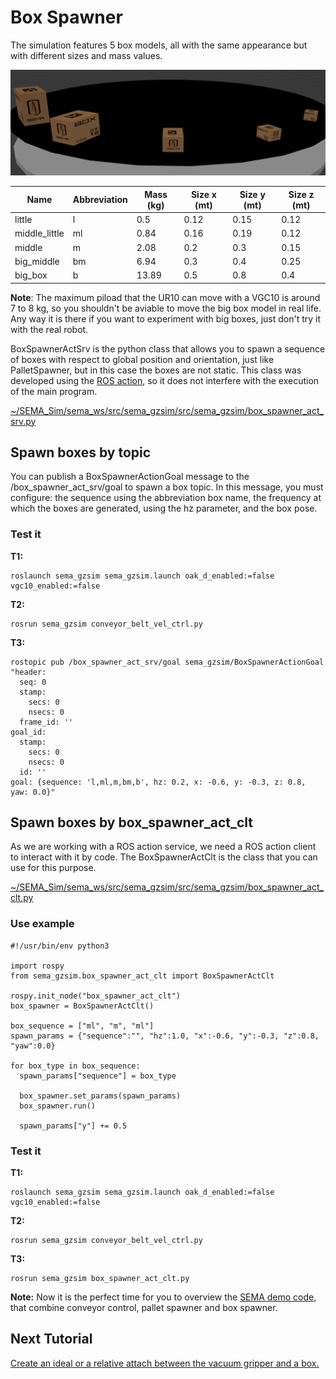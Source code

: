 # Box Spawner

The simulation features 5 box models, all with the same appearance but with different sizes and mass values.

![Alt text](/imgs/box_models.png)

|Name          |Abbreviation| Mass (kg) | Size x (mt) | Size y (mt) | Size z (mt) |
|--------------|------------|------|-----------|-----------|-----------|
|little        |l           |0.5   |   0.12    |     0.15  |   0.12    |        
|middle_little |ml          |0.84  |   0.16    |     0.19   |   0.12   |
|middle        |m           |2.08  |   0.2     |      0.3  |   0.15    |
|big_middle    |bm          |6.94  |   0.3     |      0.4  |   0.25    |
|big_box       |b           |13.89 |   0.5     |      0.8  |   0.4     |

**Note**: The maximum piload that the UR10 can move with a VGC10 is around 7 to 8 kg, so you shouldn't be aviable to move the big box model in real life. Any way it is there if you want to experiment with big boxes, just don't try it with the real robot.

BoxSpawnerActSrv is the python class that allows you to spawn a sequence of boxes with respect to global position and orientation, just like PalletSpawner, but in this case the boxes are not static. This class was developed using the [ROS action](http://wiki.ros.org/actionlib), so it does not interfere with the execution of the main program.

[~/SEMA_Sim/sema_ws/src/sema_gzsim/src/sema_gzsim/box_spawner_act_srv.py](https://github.com/MonkyDCristian/SEMA_Sim/blob/main/sema_ws/src/sema_gzsim/src/sema_gzsim/box_spawner_act_clt.py)

## Spawn boxes by topic 
You can publish a BoxSpawnerActionGoal message to the /box_spawner_act_srv/goal to spawn a box topic. In this message, you must configure: the sequence using the abbreviation box name, the frequency at which the boxes are generated, using the hz parameter, and the box pose.

### Test it
**T1:**
```
roslaunch sema_gzsim sema_gzsim.launch oak_d_enabled:=false vgc10_enabled:=false  
```
**T2:**
```
rosrun sema_gzsim conveyor_belt_vel_ctrl.py
```
**T3:**
```
rostopic pub /box_spawner_act_srv/goal sema_gzsim/BoxSpawnerActionGoal "header:
  seq: 0
  stamp:
    secs: 0
    nsecs: 0
  frame_id: ''
goal_id:
  stamp:
    secs: 0
    nsecs: 0
  id: ''
goal: {sequence: 'l,ml,m,bm,b', hz: 0.2, x: -0.6, y: -0.3, z: 0.8, yaw: 0.0}" 
```

## Spawn boxes by box_spawner_act_clt

As we are working with a ROS action service, we need a ROS action client to interact with it by code. The  BoxSpawnerActClt is the class that you can use for this purpose. 

[~/SEMA_Sim/sema_ws/src/sema_gzsim/src/sema_gzsim/box_spawner_act_clt.py](https://github.com/MonkyDCristian/SEMA_Sim/blob/main/sema_ws/src/sema_gzsim/src/sema_gzsim/box_spawner_act_clt.py)

### Use example
```
#!/usr/bin/env python3

import rospy
from sema_gzsim.box_spawner_act_clt import BoxSpawnerActClt

rospy.init_node("box_spawner_act_clt")
box_spawner = BoxSpawnerActClt()

box_sequence = ["ml", "m", "ml"]
spawn_params = {"sequence":"", "hz":1.0, "x":-0.6, "y":-0.3, "z":0.8, "yaw":0.0}

for box_type in box_sequence:
  spawn_params["sequence"] = box_type

  box_spawner.set_params(spawn_params)
  box_spawner.run()

  spawn_params["y"] += 0.5
```
### Test it

**T1:**
```
roslaunch sema_gzsim sema_gzsim.launch oak_d_enabled:=false vgc10_enabled:=false  
```
**T2:**
```
rosrun sema_gzsim conveyor_belt_vel_ctrl.py
```
**T3:**
```
rosrun sema_gzsim box_spawner_act_clt.py
```

**Note:** Now it is the perfect time for you to overview the [SEMA demo code](https://github.com/MonkyDCristian/SEMA_Sim/blob/main/sema_ws/src/sema_gzsim/node/sema_demo.py), that combine conveyor control, pallet spawner and box spawner.

## Next Tutorial
[Create an ideal or a relative attach between the vacuum gripper and a box.](https://github.com/MonkyDCristian/SEMA_Sim/blob/main/documentation/box_attacher.md)
